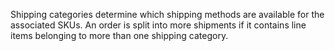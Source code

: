 Shipping categories determine which shipping methods are available for the associated SKUs.
An order is split into more shipments if it contains line items belonging to more than one shipping category.
